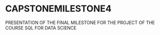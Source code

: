 # CAPSTONEMILESTONE4
PRESENTATION OF THE FINAL MILESTONE FOR THE PROJECT OF THE COURSE SQL FOR DATA SCIENCE
